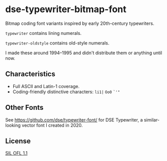 # dse-typewriter-bitmap-font

Bitmap coding font variants inspired by early 20th-century typewriters.

`typewriter` contains lining numerals.

`typewriter-oldstyle` contains old-style numerals.

I made these around 1994–1995 and didn't distribute them or anything
until now.

## Characteristics

-   Full ASCII and Latin-1 coverage.
-   Coding-friendly distinctive characters: `li1|` `Oo0` `` `'" ``

## Other Fonts

See <https://github.com/dse/typewriter-font/> for DSE Typewriter, a
similar-looking vector font I created in 2020.

## License

[SIL OFL 1.1](LICENSE.md)
